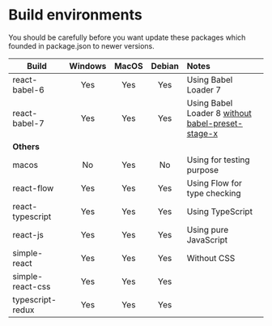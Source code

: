 # Build environments
You should be carefully before you want update these packages which founded in package.json to newer versions.

|Build|Windows|MacOS|Debian|Notes|
|---|:---:|:---:|:---:|:---|
|react-babel-6|Yes|Yes|Yes|Using Babel Loader 7|
|react-babel-7|Yes|Yes|Yes|Using Babel Loader 8 [without babel-preset-stage-x](https://babeljs.io/blog/2018/07/27/removing-babels-stage-presets)|
|**Others**|||||
|macos|No|Yes|No|Using for testing purpose|
|react-flow|Yes|Yes|Yes|Using Flow for type checking|
|react-typescript|Yes|Yes|Yes|Using TypeScript|
|react-js|Yes|Yes|Yes|Using pure JavaScript|
|simple-react|Yes|Yes|Yes|Without CSS|
|simple-react-css|Yes|Yes|Yes||
|typescript-redux|Yes|Yes|Yes||

